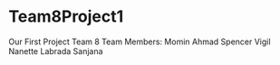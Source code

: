 # Team8Project1
Our First Project Team 8
Team Members:
  Momin Ahmad
  Spencer Vigil
  Nanette Labrada
  Sanjana
